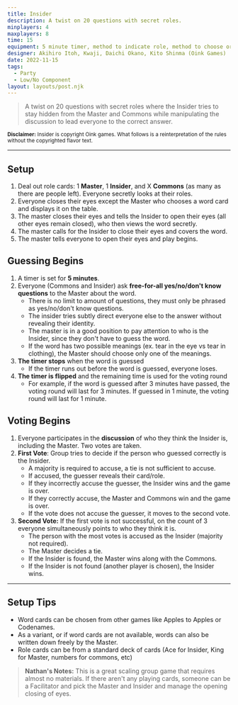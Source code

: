 ```yaml
---
title: Insider
description: A twist on 20 questions with secret roles.
minplayers: 4
maxplayers: 8
time: 15
equipment: 5 minute timer, method to indicate role, method to choose or reveal words
designer: Akihiro Itoh, Kwaji, Daichi Okano, Kito Shinma (Oink Games)
date: 2022-11-15
tags:
  - Party
  - Low/No Component
layout: layouts/post.njk
---
```


> A twist on 20 questions with secret roles where the Insider tries to stay hidden from the Master and Commons while manipulating the discussion to lead everyone to the correct answer.

<small><strong>Disclaimer:</strong> Insider is copyright Oink games. What follows is a reinterpretation of the rules without the copyrighted flavor text.</small>

----

## Setup

1.  Deal out role cards: 1 **Master**, 1 **Insider**, and X **Commons** (as many as there are people left). Everyone secretly looks at their roles.
1.  Everyone closes their eyes except the Master who chooses a word card and displays it on the table.
1.  The master closes their eyes and tells the Insider to open their eyes (all other eyes remain closed), who then views the word secretly.
1.  The master calls for the Insider to close their eyes and covers the word.
1.  The master tells everyone to open their eyes and play begins.

## Guessing Begins

1. A timer is set for **5 minutes**.
1. Everyone (Commons and Insider) ask **free-for-all yes/no/don't know questions** to the Master about the word.
    - There is no limit to amount of questions, they must only be phrased as yes/no/don't know questions.
    - The insider tries subtly direct everyone else to the answer without revealing their identity.
    - The master is in a good position to pay attention to who is the Insider, since they don't have to guess the word.
    - If the word has two possible meanings (ex. tear in the eye vs tear in clothing), the Master should choose only one of the meanings.
1. **The timer stops** when the word is guessed
    - If the timer runs out before the word is guessed, everyone loses.
1. **The timer is flipped** and the remaining time is used for the voting round
    - For example, if the word is guessed after 3 minutes have passed, the voting round will last for 3 minutes. If guessed in 1 minute, the voting round will last for 1 minute.

## Voting Begins

1. Everyone participates in the **discussion** of who they think the Insider is, including the Master. Two votes are taken.
1. **First Vote**: Group tries to decide if the person who guessed correctly is the Insider.
    - A majority is required to accuse, a tie is not sufficient to accuse.
    - If accused, the guesser reveals their card/role.
    - If they incorrectly accuse the guesser, the Insider wins and the game is over.
    - If they correctly accuse, the Master and Commons win and the game is over.
    - If the vote does not accuse the guesser, it moves to the second vote.
1. **Second Vote:** If the first vote is not successful, on the count of 3 everyone simultaneously points to who they think it is.
    - The person with the most votes is accused as the Insider (majority not required).
    - The Master decides a tie.
    - If the Insider is found, the Master wins along with the Commons.
    - If the Insider is not found (another player is chosen), the Insider wins.

----

## Setup Tips

- Word cards can be chosen from other games like Apples to Apples or Codenames.
- As a variant, or if word cards are not available, words can also be written down freely by the Master.
- Role cards can be from a standard deck of cards (Ace for Insider, King for Master, numbers for commons, etc)

> **Nathan's Notes:** This is a great scaling group game that requires almost no materials. If there aren't any playing cards, someone can be a Facilitator and pick the Master and Insider and manage the opening closing of eyes.
